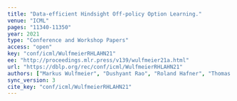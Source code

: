 ```yaml
---
title: "Data-efficient Hindsight Off-policy Option Learning."
venue: "ICML"
pages: "11340-11350"
year: 2021
type: "Conference and Workshop Papers"
access: "open"
key: "conf/icml/WulfmeierRHLAHN21"
ee: "http://proceedings.mlr.press/v139/wulfmeier21a.html"
url: "https://dblp.org/rec/conf/icml/WulfmeierRHLAHN21"
authors: ["Markus Wulfmeier", "Dushyant Rao", "Roland Hafner", "Thomas Lampe", "Abbas Abdolmaleki", "Tim Hertweck", "Michael Neunert", "Dhruva Tirumala", "Noah Y. Siegel", "Nicolas Heess", "Martin A. Riedmiller"]
sync_version: 3
cite_key: "conf/icml/WulfmeierRHLAHN21"
---
```

